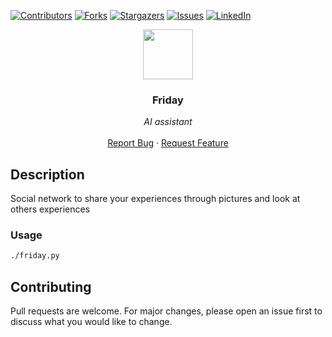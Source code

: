 [![Contributors][contributors-shield]][contributors-url]
[![Forks][forks-shield]][forks-url]
[![Stargazers][stars-shield]][stars-url]
[![Issues][issues-shield]][issues-url]
[![LinkedIn][linkedin-shield]][linkedin-url]


<p align="center">
  <img src="https://lh3.googleusercontent.com/-2K-fbOA4ZLCKR74P-_yDfSANVtj9GUur_dGJeM2196hyOLUAwL-QfwfAabwKebvlT4" width="80" height="80">
  <h3 align="center">Friday</h3>

  <p align="center">
        <em>AI assistant</em>
    <br /><br />
    <a href="https://github.com/fredhii/Friday/issues">Report Bug</a>
    ·
    <a href="https://github.com/fredhii/Friday/issues">Request Feature</a>
  </p>
</p>

## Description
Social network to share your experiences through pictures and look at others experiences

### Usage
```sh
./friday.py
```

## Contributing
Pull requests are welcome. For major changes, please open an issue first to discuss what you would like to change.



[contributors-shield]: https://img.shields.io/github/contributors/fredhii/Friday?style=flat-square
[contributors-url]: https://github.com/fredhii/Friday/graphs/contributors
[forks-shield]: https://img.shields.io/github/forks/fredhii/Friday.svg?style=flat-square
[forks-url]: https://github.com/fredhii/Friday/network/members
[stars-shield]: https://img.shields.io/github/stars/fredhii/Friday.svg?style=flat-square
[stars-url]: https://github.com/fredhii/Friday/stargazers
[issues-shield]: https://img.shields.io/github/issues/fredhii/Friday?style=flat-square
[issues-url]: https://github.com/fredhii/Friday/issues
[linkedin-shield]: https://img.shields.io/badge/-LinkedIn-black.svg?style=flat-square&logo=linkedin&colorB=555
[linkedin-url]: https://linkedin.com/in/fredhii
